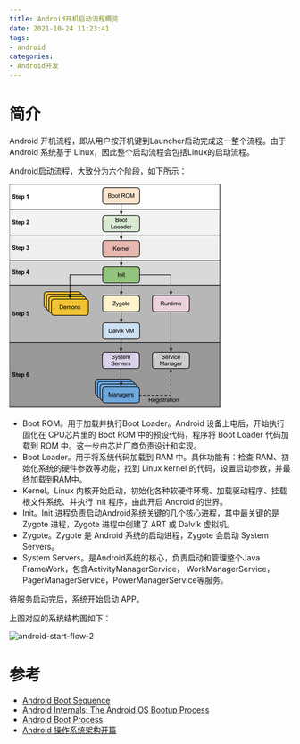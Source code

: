 ```yaml
---
title: Android开机启动流程概览
date: 2021-10-24 11:23:41
tags:
- android
categories:
- Android开发
---
```


# 简介

Android 开机流程，即从用户按开机键到Launcher启动完成这一整个流程。由于Android 系统基于 Linux，因此整个启动流程会包括Linux的启动流程。

Android启动流程，大致分为六个阶段，如下所示：

![android-start-flow-1](/images/android-start-flow-1.png)

- Boot ROM。用于加载并执行Boot Loader。Android 设备上电后，开始执行固化在 CPU芯片里的 Boot ROM 中的预设代码，程序将 Boot Loader 代码加载到 ROM 中。这一步由芯片厂商负责设计和实现。
- Boot Loader。用于将系统代码加载到 RAM 中。具体功能有：检查 RAM、初始化系统的硬件参数等功能，找到 Linux kernel 的代码，设置启动参数，并最终加载到RAM中。
- Kernel。Linux 内核开始启动，初始化各种软硬件环境、加载驱动程序、挂载根文件系统、并执行 init 程序，由此开启 Android 的世界。
- Init。Init 进程负责启动Android系统关键的几个核心进程，其中最关键的是Zygote 进程，Zygote 进程中创建了 ART 或 Dalvik 虚拟机。
- Zygote。Zygote 是 Android 系统的启动进程，Zygote 会启动 System Servers。
- System Servers。是Android系统的核心，负责启动和管理整个Java FrameWork，包含ActivityManagerService， WorkManagerService，PagerManagerService，PowerManagerService等服务。

待服务启动完后，系统开始启动 APP。

<!--more-->

上图对应的系统结构图如下：

![android-start-flow-2](/images/android-start-flow-2.png)

# 参考

- [Android Boot Sequence](https://learnlinuxconcepts.blogspot.com/2014/02/android-boot-sequence.html)
- [Android Internals: The Android OS Bootup Process](https://dzone.com/articles/android-internals-the-android-os-bootup-process)
- [Android Boot Process](https://www.geeksforgeeks.org/android-boot-process/)
- [Android 操作系统架构开篇](http://gityuan.com/android/)
